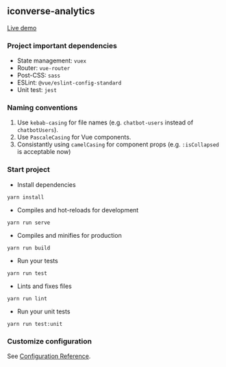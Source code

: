 ## iconverse-analytics

[Live demo](https://sad-lewin-2e9852.netlify.com/#/)

### Project important dependencies
* State management: `vuex`
* Router: `vue-router`
* Post-CSS: `sass`
* ESLint: `@vue/eslint-config-standard`
* Unit test: `jest`

### Naming conventions
1. Use `kebab-casing` for file names (e.g. `chatbot-users` instead of `chatbotUsers`).
2. Use `PascaleCasing` for Vue components.
3. Consistantly using `camelCasing` for component props (e.g. `:isCollapsed` is acceptable now)

### Start project
* Install dependencies
```
yarn install
```

* Compiles and hot-reloads for development
```
yarn run serve
```
* Compiles and minifies for production
```
yarn run build
```

* Run your tests
```
yarn run test
```
* Lints and fixes files
```
yarn run lint
```

* Run your unit tests
```
yarn run test:unit
```

### Customize configuration
See [Configuration Reference](https://cli.vuejs.org/config/).